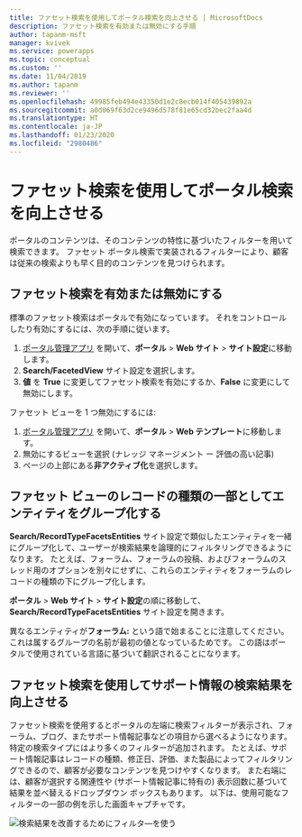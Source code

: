 ```yaml
---
title: ファセット検索を使用してポータル検索を向上させる | MicrosoftDocs
description: ファセット検索を有効または無効にする手順
author: tapanm-msft
manager: kvivek
ms.service: powerapps
ms.topic: conceptual
ms.custom: ''
ms.date: 11/04/2019
ms.author: tapanm
ms.reviewer: ''
ms.openlocfilehash: 49985feb494e43350d1e2c8ecb014f405439892a
ms.sourcegitcommit: a0d069f63d2ce9496d578f81e65cd32bec2faa4d
ms.translationtype: HT
ms.contentlocale: ja-JP
ms.lasthandoff: 01/23/2020
ms.locfileid: "2980486"
---
```

# <a name="use-faceted-search-to-improve-portal-search"></a>ファセット検索を使用してポータル検索を向上させる

ポータルのコンテンツは、そのコンテンツの特性に基づいたフィルターを用いて検索できます。 ファセット ポータル検索で実装されるフィルターにより、顧客は従来の検索よりも早く目的のコンテンツを見つけられます。

## <a name="enable-or-disable-faceted-search"></a>ファセット検索を有効または無効にする

標準のファセット検索はポータルで有効になっています。 それをコントロールしたり有効にするには、次の手順に従います。

1. [ポータル管理アプリ](configure-portal.md) を開いて、**ポータル** &gt; **Web サイト** &gt; **サイト設定**に移動します。
2. **Search/FacetedView** サイト設定を選択します。 
3. **値** を **True** に変更してファセット検索を有効にするか、**False** に変更にして無効にします。

ファセット ビューを 1 つ無効にするには:

1. [ポータル管理アプリ](configure-portal.md) を開いて、**ポータル** &gt; **Web テンプレート**に移動します。
2. 無効にするビューを選択 (ナレッジ マネージメント ー 評価の高い記事)
3. ページの上部にある**非アクティブ化**を選択します。

## <a name="group-entities-as-part-of-a-record-type-for-faceted-view"></a>ファセット ビューのレコードの種類の一部としてエンティティをグループ化する

**Search/RecordTypeFacetsEntities** サイト設定で類似したエンティティを一緒にグループ化して、ユーザーが検索結果を論理的にフィルタリングできるようになります。 たとえば、フォーラム、フォーラムの投稿、およびフォーラムのスレッド用のオプションを別々にせずに、これらのエンティティをフォーラムのレコードの種類の下にグループ化します。

**ポータル** &gt; **Web サイト** &gt; **サイト設定**の順に移動して、**Search/RecordTypeFacetsEntities** サイト設定を開きます。 

異なるエンティティが**フォーラム:** という語で始まることに注意してください。 これは属するグループの名前が最初の値となっているためです。 この語はポータルで使用されている言語に基づいて翻訳されることになります。

## <a name="use-faceted-search-to-improve-knowledge-search-results"></a>ファセット検索を使用してサポート情報の検索結果を向上させる

ファセット検索を使用するとポータルの左端に検索フィルターが表示され、フォーラム、ブログ、またサポート情報記事などの項目から選べるようになります。 特定の検索タイプにはより多くのフィルターが追加されます。 たとえば、サポート情報記事はレコードの種類、修正日、評価、また製品によってフィルタリングできるので、顧客が必要なコンテンツを見つけやすくなります。 また右端には、顧客が選択する関連性や (サポート情報記事に特有の) 表示回数に基づいて結果を並べ替えるドロップダウン ボックスもあります。 以下は、使用可能なフィルターの一部の例を示した画面キャプチャです。

![検索結果を改善するためにフィルタ―を使う](../media/faceted-search-filter.png "検索結果を改善するためにフィルタ―を使う")
